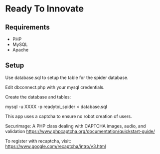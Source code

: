 # Ready To Innovate

## Requirements
*  PHP
*  MySQL
* Apache

## Setup
Use database.sql to setup the table for the spider database.

Edit dbconnect.php with your mysql credentials.

Create the database and tables:

mysql -u XXXX -p readytoi_spider < database.sql

This app uses a captcha to ensure no robot creation of users.

Securimage: A PHP class dealing with CAPTCHA images, audio, and validation
https://www.phpcaptcha.org/documentation/quickstart-guide/

To register with recaptcha, visit: https://www.google.com/recaptcha/intro/v3.html

